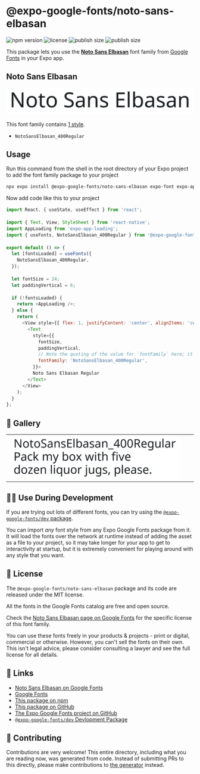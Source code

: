 # @expo-google-fonts/noto-sans-elbasan

![npm version](https://flat.badgen.net/npm/v/@expo-google-fonts/noto-sans-elbasan)
![license](https://flat.badgen.net/github/license/expo/google-fonts)
![publish size](https://flat.badgen.net/packagephobia/install/@expo-google-fonts/noto-sans-elbasan)
![publish size](https://flat.badgen.net/packagephobia/publish/@expo-google-fonts/noto-sans-elbasan)

This package lets you use the [**Noto Sans Elbasan**](https://fonts.google.com/specimen/Noto+Sans+Elbasan) font family from [Google Fonts](https://fonts.google.com/) in your Expo app.

## Noto Sans Elbasan

![Noto Sans Elbasan](./font-family.png)

This font family contains [1 style](#-gallery).

- `NotoSansElbasan_400Regular`

## Usage

Run this command from the shell in the root directory of your Expo project to add the font family package to your project
```sh
npx expo install @expo-google-fonts/noto-sans-elbasan expo-font expo-app-loading
```

Now add code like this to your project
```js
import React, { useState, useEffect } from 'react';

import { Text, View, StyleSheet } from 'react-native';
import AppLoading from 'expo-app-loading';
import { useFonts, NotoSansElbasan_400Regular } from '@expo-google-fonts/noto-sans-elbasan';

export default () => {
  let [fontsLoaded] = useFonts({
    NotoSansElbasan_400Regular,
  });

  let fontSize = 24;
  let paddingVertical = 6;

  if (!fontsLoaded) {
    return <AppLoading />;
  } else {
    return (
      <View style={{ flex: 1, justifyContent: 'center', alignItems: 'center' }}>
        <Text
          style={{
            fontSize,
            paddingVertical,
            // Note the quoting of the value for `fontFamily` here; it expects a string!
            fontFamily: 'NotoSansElbasan_400Regular',
          }}>
          Noto Sans Elbasan Regular
        </Text>
      </View>
    );
  }
};

```

## 🔡 Gallery


||||
|-|-|-|
|![NotoSansElbasan_400Regular](./NotoSansElbasan_400Regular.ttf.png)||||


## 👩‍💻 Use During Development

If you are trying out lots of different fonts, you can try using the [`@expo-google-fonts/dev` package](https://github.com/expo/google-fonts/tree/master/font-packages/dev#readme).

You can import *any* font style from any Expo Google Fonts package from it. It will load the fonts
over the network at runtime instead of adding the asset as a file to your project, so it may take longer
for your app to get to interactivity at startup, but it is extremely convenient
for playing around with any style that you want.

## 📖 License

The `@expo-google-fonts/noto-sans-elbasan` package and its code are released under the MIT license.

All the fonts in the Google Fonts catalog are free and open source.

Check the [Noto Sans Elbasan page on Google Fonts](https://fonts.google.com/specimen/Noto+Sans+Elbasan) for the specific license of this font family.

You can use these fonts freely in your products & projects - print or digital, commercial or otherwise. However, you can't sell the fonts on their own. This isn't legal advice, please consider consulting a lawyer and see the full license for all details.

## 🔗 Links

- [Noto Sans Elbasan on Google Fonts](https://fonts.google.com/specimen/Noto+Sans+Elbasan)
- [Google Fonts](https://fonts.google.com/)
- [This package on npm](https://www.npmjs.com/package/@expo-google-fonts/noto-sans-elbasan)
- [This package on GitHub](https://github.com/expo/google-fonts/tree/master/font-packages/noto-sans-elbasan)
- [The Expo Google Fonts project on GitHub](https://github.com/expo/google-fonts)
- [`@expo-google-fonts/dev` Devlopment Package](https://github.com/expo/google-fonts/tree/master/font-packages/dev)

## 🤝 Contributing

Contributions are very welcome! This entire directory, including what you are reading now, was generated from code. Instead of submitting PRs to this directly, please make contributions to [the generator](https://github.com/expo/google-fonts/tree/master/packages/generator) instead.
